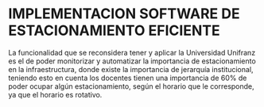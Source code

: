 # IMPLEMENTACION SOFTWARE DE ESTACIONAMIENTO EFICIENTE
La funcionalidad que se reconsidera tener y aplicar la Universidad Unifranz es el de poder monitorizar y automatizar la importancia de estacionamiento en la infraestructura,
donde existe la importancia de jerarquía institucional, teniendo esto en cuenta los docentes tienen una importancia de 60% de poder ocupar algún estacionamiento, según el
horario que le corresponde, ya que el horario es rotativo.
